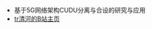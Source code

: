- 基于5G网络架构CUDU分离与合设的研究与应用
- [tr清河的B站主页](https://space.bilibili.com/325581169?spm_id_from=333.1007.0.0)

